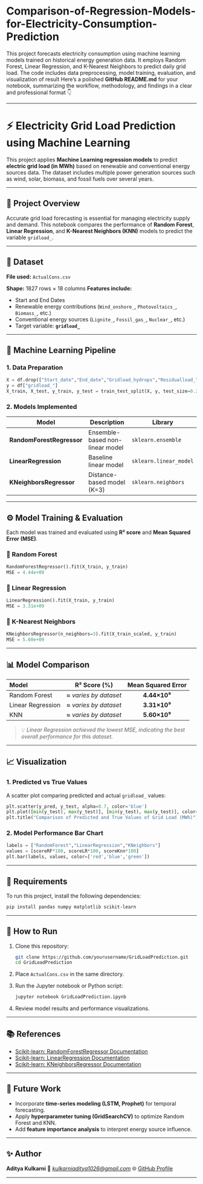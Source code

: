 # Comparison-of-Regression-Models-for-Electricity-Consumption-Prediction
This project forecasts electricity consumption using machine learning models trained on historical energy generation data. It employs Random Forest, Linear Regression, and K-Nearest Neighbors to predict daily grid load. The code includes data preprocessing, model training, evaluation, and visualization of result
Here’s a polished **GitHub README.md** for your notebook, summarizing the workflow, methodology, and findings in a clear and professional format 👇

---

# ⚡ Electricity Grid Load Prediction using Machine Learning

This project applies **Machine Learning regression models** to predict **electric grid load (in MWh)** based on renewable and conventional energy sources data.
The dataset includes multiple power generation sources such as wind, solar, biomass, and fossil fuels over several years.

---

## 📘 Project Overview

Accurate grid load forecasting is essential for managing electricity supply and demand.
This notebook compares the performance of **Random Forest**, **Linear Regression**, and **K-Nearest Neighbors (KNN)** models to predict the variable `gridload_`.

---

## 📂 Dataset

**File used:** `ActualCons.csv`

**Shape:** 1827 rows × 18 columns
**Features include:**

* Start and End Dates
* Renewable energy contributions (`Wind_onshore_`, `Photovoltaics_`, `Biomass_`, etc.)
* Conventional energy sources (`Lignite_`, `Fossil_gas_`, `Nuclear_`, etc.)
* Target variable: **`gridload_`**

---

## 🧠 Machine Learning Pipeline

### 1. **Data Preparation**

```python
X = df.drop(["Start_date","End_date","Gridload_hydrops","Residualload_","gridload_"], axis=1)
y = df["gridload_"]
X_train, X_test, y_train, y_test = train_test_split(X, y, test_size=0.2, random_state=42)
```

### 2. **Models Implemented**

| Model                     | Description                     | Library                |
| ------------------------- | ------------------------------- | ---------------------- |
| **RandomForestRegressor** | Ensemble-based non-linear model | `sklearn.ensemble`     |
| **LinearRegression**      | Baseline linear model           | `sklearn.linear_model` |
| **KNeighborsRegressor**   | Distance-based model (K=3)      | `sklearn.neighbors`    |

---

## ⚙️ Model Training & Evaluation

Each model was trained and evaluated using **R² score** and **Mean Squared Error (MSE)**.

### 🔹 Random Forest

```python
RandomForestRegressor().fit(X_train, y_train)
MSE = 4.44e+09
```

### 🔹 Linear Regression

```python
LinearRegression().fit(X_train, y_train)
MSE = 3.31e+09
```

### 🔹 K-Nearest Neighbors

```python
KNeighborsRegressor(n_neighbors=3).fit(X_train_scaled, y_train)
MSE = 5.60e+09
```

---

## 📊 Model Comparison

| Model             |      R² Score (%)     | Mean Squared Error |
| :---------------- | :-------------------: | :----------------: |
| Random Forest     | ≈ *varies by dataset* |    **4.44×10⁹**    |
| Linear Regression | ≈ *varies by dataset* |    **3.31×10⁹**    |
| KNN               | ≈ *varies by dataset* |    **5.60×10⁹**    |

> 💡 *Linear Regression achieved the lowest MSE, indicating the best overall performance for this dataset.*

---

## 📈 Visualization

### 1. **Predicted vs True Values**

A scatter plot comparing predicted and actual `gridload_` values:

```python
plt.scatter(y_pred, y_test, alpha=0.7, color='blue')
plt.plot([min(y_test), max(y_test)], [min(y_test), max(y_test)], color='red', linestyle='--')
plt.title("Comparison of Predicted and True Values of Grid Load (MWh)")
```

### 2. **Model Performance Bar Chart**

```python
labels = ["RandomForest","LinearRegression","KNeighbors"]
values = [scoreRF*100, scoreLR*100, scoreKnn*100]
plt.bar(labels, values, color=['red','blue','green'])
```

---

## 🧾 Requirements

To run this project, install the following dependencies:

```bash
pip install pandas numpy matplotlib scikit-learn
```

---

## 🚀 How to Run

1. Clone this repository:

   ```bash
   git clone https://github.com/yourusername/GridLoadPrediction.git
   cd GridLoadPrediction
   ```

2. Place `ActualCons.csv` in the same directory.

3. Run the Jupyter notebook or Python script:

   ```bash
   jupyter notebook GridLoadPrediction.ipynb
   ```

4. Review model results and performance visualizations.

---

## 📚 References

* [Scikit-learn: RandomForestRegressor Documentation](https://scikit-learn.org/stable/modules/generated/sklearn.ensemble.RandomForestRegressor.html)
* [Scikit-learn: LinearRegression Documentation](https://scikit-learn.org/stable/modules/generated/sklearn.linear_model.LinearRegression.html)
* [Scikit-learn: KNeighborsRegressor Documentation](https://scikit-learn.org/stable/modules/generated/sklearn.neighbors.KNeighborsRegressor.html)

---

## 🧩 Future Work

* Incorporate **time-series modeling (LSTM, Prophet)** for temporal forecasting.
* Apply **hyperparameter tuning (GridSearchCV)** to optimize Random Forest and KNN.
* Add **feature importance analysis** to interpret energy source influence.

---

## ✨ Author

**Aditya Kulkarni**
📧 *kulkarniaditya1026@gmail.com*
🌐 [GitHub Profile]([https://github.com/KulkarniA26])

---

